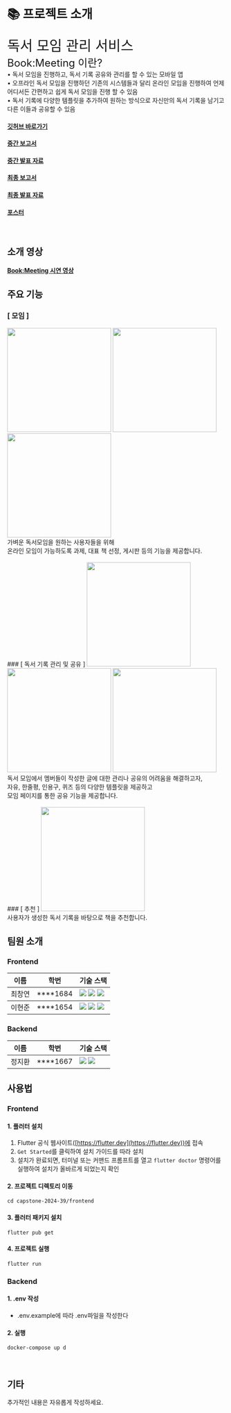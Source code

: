 
# 📚 프로젝트 소개
<font size=6>독서 모임 관리 서비스</font>
<br size = 3><font size=5>Book:Meeting 이란?</font>
<br>• 독서 모임을 진행하고, 독서 기록 공유와 관리를 할 수 있는 모바일 앱<br>
• 오프라인 독서 모임을 진행하던 기존의 시스템들과 달리 온라인 모임을 진행하여 언제 어디서든 간편하고 쉽게 독서 모임을 진행 할 수 있음<br>
• 독서 기록에 다양한 템플릿을 추가하여 원하는 방식으로 자신만의 독서 기록을 남기고 다른 이들과 공유할 수 있음<br>


#### [깃허브 바로가기](https://github.com/kookmin-sw/capstone-2024-39)
#### [중간 보고서](https://docs.google.com/document/d/1i16JsIX1ZV_-k1uWRbPaX7ZjnDUnKAtCAj4W1fes8B4/edit?usp=sharing)
#### [중간 발표 자료](https://drive.google.com/file/d/16d2ZMzQ4o3kiDXWp-8oM8cN9kBTLiGhA/view?usp=sharing)
#### [최종 보고서](https://docs.google.com/document/d/1DOv1t9IZNr57CeJ9pTD1VBJrtRXLUegzWLdz8KpTqnE/edit?usp=sharing)
#### [최종 발표 자료](https://docs.google.com/presentation/d/150xfvmu41u8g8sZ99GD742oW2upGPhFNIjAlYpmlD4U/edit?usp=sharing)
#### [포스터](https://drive.google.com/file/d/1Zq_1m_YbRiJ-4Sl7UL5bTPA4aHU8MO7S/view?usp=sharing)

<br>

## 소개 영상
#### [Book:Meeting 시연 영상](https://youtu.be/aEsOtejFEfc)

## 주요 기능

### [ 모임 ]
<img width = "240" src = "https://github.com/kookmin-sw/capstone-2024-39/assets/53289569/4f28da4f-1ac9-4576-8135-c3cdbc4e941b">
<img width = "240" src = "https://github.com/kookmin-sw/capstone-2024-39/assets/53289569/1f41cef8-007f-44da-9abe-cd1c4adbb052">
<img width = "240" src = "https://github.com/kookmin-sw/capstone-2024-39/assets/53289569/5725ffa5-2144-4072-a586-b93e1840f265">
<br>
가벼운 독서모임을 원하는 사용자들을 위해<br>
온라인 모임이 가능하도록 과제, 대표 책 선정, 게시판 등의 기능을 제공합니다.<br>
<br>
### [ 독서 기록 관리 및 공유 ]
<img width = "240" src = "https://github.com/kookmin-sw/capstone-2024-39/assets/53289569/e8da4560-5da9-436c-a756-9b968e6d86c8">
<img width = "240" src = "https://github.com/kookmin-sw/capstone-2024-39/assets/53289569/7368e942-1527-44ca-a762-3ee1e927f258">
<img width = "240" src = "https://github.com/kookmin-sw/capstone-2024-39/assets/53289569/42205eea-b1f0-4b62-a0f3-5f876092ad47">
<br>
독서 모임에서 멤버들이 작성한 글에 대한 관리나 공유의 어려움을 해결하고자,<br>
자유, 한줄평, 인용구, 퀴즈 등의 다양한 템플릿을 제공하고<br>
모임 페이지를 통한 공유 기능을 제공합니다.<br>
<br>
### [ 추천 ]
<img width = "240" src = "https://github.com/kookmin-sw/capstone-2024-39/assets/53289569/92c3c887-09aa-413e-bac0-d2bf1f459eb8">
<br>
사용자가 생성한 독서 기록을 바탕으로 책을 추천합니다.<br>

## 팀원 소개
### Frontend
<table>
    <tr>
        <th>이름</th>
        <th>학번</th>
        <th>기술 스택</th>
    </tr>
    <tbody>
        <td valign = "middle">최창연</td>
        <td>****1684</td>
        <td><img src="https://img.shields.io/badge/Flutter-%2302569B.svg?style=for-the-badge&logo=Flutter&logoColor=white"> <img src="https://img.shields.io/badge/Android-3DDC84?style=for-the-badge&logo=android&logoColor=white"> <img src="https://img.shields.io/badge/iOS-000000?style=for-the-badge&logo=ios&logoColor=white"></td>
    </tbody>
    <tbody>
        <td valign = "middle">이현준</td>
        <td>****1654</td>
        <td><img src="https://img.shields.io/badge/Flutter-%2302569B.svg?style=for-the-badge&logo=Flutter&logoColor=white"> <img src="https://img.shields.io/badge/Android-3DDC84?style=for-the-badge&logo=android&logoColor=white"> <img src="https://img.shields.io/badge/iOS-000000?style=for-the-badge&logo=ios&logoColor=white"></td>
    </tbody>
</table>

### Backend
<table>
    <tr>
        <th>이름</th>
        <th>학번</th>
        <th>기술 스택</th>
    </tr>
    <tbody>
        <td valign = middle>정지환</td>
        <td>****1667</td>
        <td><img src="https://img.shields.io/badge/spring-%236DB33F.svg?style=for-the-badge&logo=spring&logoColor=white"> 
            <img src="https://img.shields.io/badge/mysql-4479A1.svg?style=for-the-badge&logo=mysql&logoColor=white"></td>
    </tbody>
</table>


## 사용법
### Frontend

#### 1. 플러터 설치

1. Flutter 공식 웹사이트([https://flutter.dev](https://flutter.dev))에 접속
2. `Get Started`를 클릭하여 설치 가이드를 따라 설치
3. 설치가 완료되면, 터미널 또는 커맨드 프롬프트를 열고 `flutter doctor` 명령어를 실행하여 설치가 올바르게 되었는지 확인

#### 2. 프로젝트 디렉토리 이동

```
cd capstone-2024-39/frontend
```

#### 3. 플러터 패키지 설치

```
flutter pub get
```

#### 4. 프로젝트 실행

```
flutter run
```

### Backend

#### 1. .env 작성

- .env.example에 따라 .env파일을 작성한다

#### 2. 실행

```
docker-compose up d
```


<br>


## 기타
추가적인 내용은 자유롭게 작성하세요.